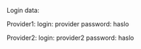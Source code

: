 Login data:

Provider1:
login: provider
password: haslo

Provider2:
login: provider2
password: haslo